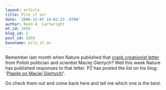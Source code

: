 ```yaml
---
layout: article
title: Pile it on!
date: '2006-12-07 14:02:33 -0700'
author: Reed A. Cartwright
mt_id: 2656
blog_id: 2
post_id: 2656
basename: pile_it_on
---
```

Remember last month when Nature published that [crank creationist letter](/archives/2006/11/nature-publishe.html) from Polish politician and scientist Maciej Giertych?  Well this week Nature has published responses to that letter.  PZ has posted the list on his blog: '[Pigpile on Maciej Giertych!](http://scienceblogs.com/pharyngula/2006/12/pigpile_on_maciej_giertych.php)'.

Go check them out and come back here and tell me which one is the best.
